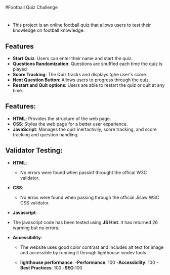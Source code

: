 #Football Quiz Challenge

# 

- This project is an online football quiz that allows users to test their knowledge on football knowledge.

## Features

- **Start Quiz**: Users can enter their name and start the quiz.
- **Questions Randomization**: Questions are shuffled each time the quiz is played
- **Score Tracking**: The Quiz tracks and displays tghe user's score.
- **Next Question Button**: Allows users to progress through the quiz.
- **Restart and Quit options**: Users are able to restart the quiz or quit at any time.

## Features:

- **HTML**: Provides the structure of the web page.
- **CSS**: Styles the web page for a better user experience.
- **JavaScript**: Manages the quiz inertactivily, score tracking, and score tracking and question handling.

## Validator Testing:

 - **HTML**:

   - No errors were found when passinf throught the offical W3C validator.

- **CSS**:

   - No erros were found when passing through the official Jisaw W3C CSS validator.

- **Javascript**:

- The javascript code has been tested using **JS Hint**. It has returned 26 warning but no errors.

- **Accessibility**:

  - The website uses good color contrast and includes alt text for image and accessible by running it through lighthouse inndev tools

  - **lighthouse performance**:
    -**Performance**: 100
    -**Accessbility**: 100
    -**Best Practices**: 100
    -**SEO**:100